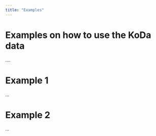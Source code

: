 ```yaml
---
title: "Examples"
---
```


# Examples on how to use the KoDa data
....
# Example 1
...
# Example 2
...
